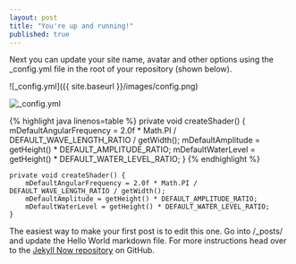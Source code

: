 ```yaml
---
layout: post
title: "You're up and running!"
published: true
---
```




Next you can update your site name, avatar and other options using the _config.yml file in the root of your repository (shown below).

![_config.yml]({{ site.baseurl }}/images/config.png)

![_config.yml](../images/config.png)

{% highlight java linenos=table %}
private void createShader() {
    mDefaultAngularFrequency = 2.0f * Math.PI / DEFAULT_WAVE_LENGTH_RATIO / getWidth();
    mDefaultAmplitude = getHeight() * DEFAULT_AMPLITUDE_RATIO;
    mDefaultWaterLevel = getHeight() * DEFAULT_WATER_LEVEL_RATIO;
}
{% endhighlight %}

``` linenos=table
private void createShader() {
    mDefaultAngularFrequency = 2.0f * Math.PI / DEFAULT_WAVE_LENGTH_RATIO / getWidth();
    mDefaultAmplitude = getHeight() * DEFAULT_AMPLITUDE_RATIO;
    mDefaultWaterLevel = getHeight() * DEFAULT_WATER_LEVEL_RATIO;
}
```

The easiest way to make your first post is to edit this one. Go into /_posts/ and update the Hello World markdown file. For more instructions head over to the [Jekyll Now repository](https://github.com/barryclark/jekyll-now) on GitHub.
